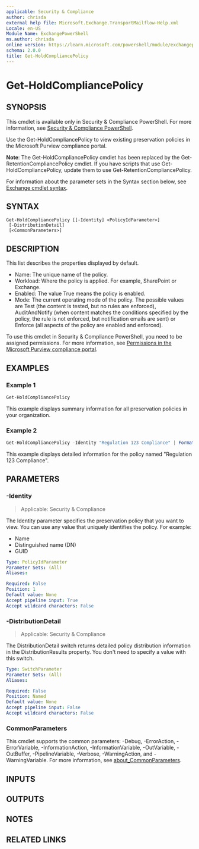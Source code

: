 ```yaml
---
applicable: Security & Compliance
author: chrisda
external help file: Microsoft.Exchange.TransportMailflow-Help.xml
Locale: en-US
Module Name: ExchangePowerShell
ms.author: chrisda
online version: https://learn.microsoft.com/powershell/module/exchangepowershell/get-holdcompliancepolicy
schema: 2.0.0
title: Get-HoldCompliancePolicy
---
```


# Get-HoldCompliancePolicy

## SYNOPSIS
This cmdlet is available only in Security & Compliance PowerShell. For more information, see [Security & Compliance PowerShell](https://learn.microsoft.com/powershell/exchange/scc-powershell).

Use the Get-HoldCompliancePolicy to view existing preservation policies in the Microsoft Purview compliance portal.

**Note**: The Get-HoldCompliancePolicy cmdlet has been replaced by the Get-RetentionCompliancePolicy cmdlet. If you have scripts that use Get-HoldCompliancePolicy, update them to use Get-RetentionCompliancePolicy.

For information about the parameter sets in the Syntax section below, see [Exchange cmdlet syntax](https://learn.microsoft.com/powershell/exchange/exchange-cmdlet-syntax).

## SYNTAX

```
Get-HoldCompliancePolicy [[-Identity] <PolicyIdParameter>]
 [-DistributionDetail]
 [<CommonParameters>]
```

## DESCRIPTION
This list describes the properties displayed by default.

- Name: The unique name of the policy.
- Workload: Where the policy is applied. For example, SharePoint or Exchange.
- Enabled: The value True means the policy is enabled.
- Mode: The current operating mode of the policy. The possible values are Test (the content is tested, but no rules are enforced), AuditAndNotify (when content matches the conditions specified by the policy, the rule is not enforced, but notification emails are sent) or Enforce (all aspects of the policy are enabled and enforced).

To use this cmdlet in Security & Compliance PowerShell, you need to be assigned permissions. For more information, see [Permissions in the Microsoft Purview compliance portal](https://learn.microsoft.com/purview/microsoft-365-compliance-center-permissions).

## EXAMPLES

### Example 1
```powershell
Get-HoldCompliancePolicy
```

This example displays summary information for all preservation policies in your organization.

### Example 2
```powershell
Get-HoldCompliancePolicy -Identity "Regulation 123 Compliance" | Format-List
```

This example displays detailed information for the policy named "Regulation 123 Compliance".

## PARAMETERS

### -Identity

> Applicable: Security & Compliance

The Identity parameter specifies the preservation policy that you want to view. You can use any value that uniquely identifies the policy. For example:

- Name
- Distinguished name (DN)
- GUID

```yaml
Type: PolicyIdParameter
Parameter Sets: (All)
Aliases:

Required: False
Position: 1
Default value: None
Accept pipeline input: True
Accept wildcard characters: False
```

### -DistributionDetail

> Applicable: Security & Compliance

The DistributionDetail switch returns detailed policy distribution information in the DistributionResults property. You don't need to specify a value with this switch.

```yaml
Type: SwitchParameter
Parameter Sets: (All)
Aliases:

Required: False
Position: Named
Default value: None
Accept pipeline input: False
Accept wildcard characters: False
```

### CommonParameters
This cmdlet supports the common parameters: -Debug, -ErrorAction, -ErrorVariable, -InformationAction, -InformationVariable, -OutVariable, -OutBuffer, -PipelineVariable, -Verbose, -WarningAction, and -WarningVariable. For more information, see [about_CommonParameters](https://go.microsoft.com/fwlink/p/?LinkID=113216).

## INPUTS

## OUTPUTS

## NOTES

## RELATED LINKS
